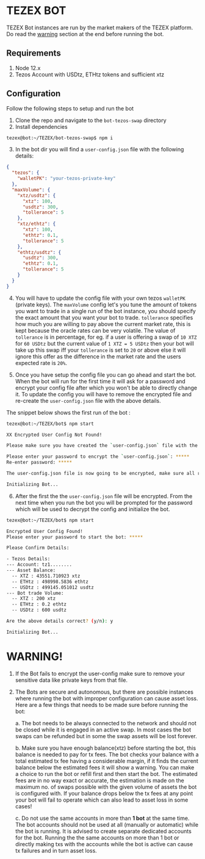 # TEZEX BOT

TEZEX Bot instances are run by the market makers of the TEZEX platform. Do read the [warning](#warning) section at the end before running the bot.

## Requirements

1. Node 12.x
2. Tezos Account with USDtz, ETHtz tokens and sufficient xtz

## Configuration

Follow the following steps to setup and run the bot

1. Clone the repo and navigate to the `bot-tezos-swap` directory
2. Install dependencies

```sh
tezex@bot:~/TEZEX/bot-tezos-swap$ npm i
```

3. In the bot dir you will find a `user-config.json` file with the following details:

```json
{
  "tezos": {
    "walletPK": "your-tezos-private-key"
  },
  "maxVolume": {
    "xtz/usdtz": {
      "xtz": 100,
      "usdtz": 300,
      "tollerance": 5
    },
    "xtz/ethtz": {
      "xtz": 100,
      "ethtz": 0.1,
      "tollerance": 5
    },
    "ethtz/usdtz": {
      "usdtz": 300,
      "ethtz": 0.1,
      "tollerance": 5
    }
  }
}
```

4. You will have to update the config file with your own tezos `walletPK` (private keys). The `maxVolume` config let's you tune the amount of tokens you want to trade in a single run of the bot instance, you should specify the exact amount that you want your bot to trade. `tollerance` specifies how much you are willing to pay above the current market rate, this is kept because the oracle rates can be very volatile. The value of `tollerance` is in percentage, for eg. if a user is offering a swap of `10 XTZ` for `60 USDtz` but the current value of `1 XTZ = 5 USDtz` then your bot will take up this swap iff your `tollerance` is set to `20` or above else it will ignore this offer as the difference in the market rate and the users expected rate is `20%`.

5. Once you have setup the config file you can go ahead and start the bot. When the bot will run for the first time it will ask for a password and encrypt your config file after which you won't be able to directly change it. To update the config you will have to remove the encrypted file and re-create the `user-config.json` file with the above details.

The snippet below shows the first run of the bot :

```sh
tezex@bot:~/TEZEX/bot$ npm start

XX Encrypted User Config Not Found!

Please make sure you have created the `user-config.json` file with the required details as mentioned in the documentation

Please enter your password to encrypt the `user-config.json`: *****
Re-enter password: *****

The user-config.json file is now going to be encrypted, make sure all required details are present. Continue? (y/n):  y

Initializing Bot...
```

6. After the first the the `user-config.json` file will be encrypted. From the next time when you run the bot you will be prompted for the password which will be used to decrypt the config and initialize the bot.

```sh
tezex@bot:~/TEZEX/bot$ npm start

Encrypted User Config Found!
Please enter your password to start the bot: *****

Please Confirm Details:

- Tezos Details:
--- Account: tz1........
--- Asset Balance:
  -- XTZ : 43551.710923 xtz
  -- ETHtz : 498998.5836 ethtz
  -- USDtz : 499145.051012 usdtz
--- Bot trade Volume:
  -- XTZ : 200 xtz
  -- ETHtz : 0.2 ethtz
  -- USDtz : 600 usdtz

Are the above details correct? (y/n): y

Initializing Bot...
```

# WARNING!

1. If the Bot fails to encrypt the user-config make sure to remove your sensitive data like private keys from that file.

2. The Bots are secure and autonomous, but there are possible instances where running the bot with improper configuration can cause asset loss. Here are a few things that needs to be made sure before running the bot:

   a. The bot needs to be always connected to the network and should not be closed while it is engaged in an active swap. In most cases the bot swaps can be refunded but in some the swap assets will be lost forever.

   b. Make sure you have enough balance(xtz) before starting the bot, this balance is needed to pay for tx fees. The bot checks your balance with a total estimated tx fee having a considerable margin, if it finds the current balance below the estimated fees it will show a warning. You can make a choice to run the bot or refill first and then start the bot. The estimated fees are in no way exact or accurate, the estimation is made on the maximum no. of swaps possible with the given volume of assets the bot is configured with.
   If your balance drops below the tx fees at any point your bot will fail to operate which can also lead to asset loss in some cases!

   c. Do not use the same accounts in more than **1 bot** at the same time. The bot accounts should not be used at all (manually or automatic) while the bot is running. It is advised to create separate dedicated accounts for the bot. Running the the same accounts on more than 1 bot or directly making txs with the accounts while the bot is active can cause tx failures and in turn asset loss.
